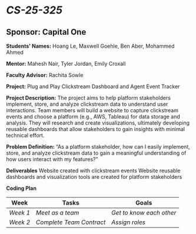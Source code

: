 # *CS-25-325*
## **Sponsor:** Capital One

**Students' Names:** Hoang Le, Maxwell Goehle, Ben Aber, Mohammed Ahmed

**Mentor:** Mahesh Nair, Tyler Jordan, Emily Croxall

**Faculty Advisor:** Rachita Sowle

**Project:** Plug and Play Clickstream Dashboard and Agent Event Tracker

**Project Description:** The project aims to help platform stakeholders implement, store, and analyze clickstream data to understand user interactions. Team members will build a website to capture clickstream events and choose a platform (e.g., AWS, Tableau) for data storage and analysis. They will research and create visualizations, ultimately developing reusable dashboards that allow stakeholders to gain insights with minimal technical effort.

**Problem Definition:** “As a platform stakeholder, how can I easily implement, store, and analyze clickstream data to gain a meaningful understanding of how users interact with my features?”

**Deliverables** 
Website created with clickstream events
Website reusable dashboards and visualization tools are created for platform stakeholders

**Coding Plan**

| Week | Tasks | Goals |
|------|-------|-------|
| _Week 1_ | _Meet as a team_ | _Get to know each other_ |
| _Week 2_ | _Complete Team Contract_ | _Assign roles_ |
